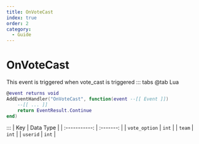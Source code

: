 ```yaml
---
title: OnVoteCast
index: true
order: 2
category:
  - Guide
---
```


# OnVoteCast
This event is triggered when vote_cast is triggered
::: tabs
@tab Lua
```lua
@event returns void
AddEventHandler("OnVoteCast", function(event --[[ Event ]])
    --[[ ... ]]
    return EventResult.Continue
end)
```

:::
|      Key      | Data Type |
| :-----------: | :-------: |
| `vote_option` |   `int`   |
|     `team`    |   `int`   |
|    `userid`   |   `int`   |